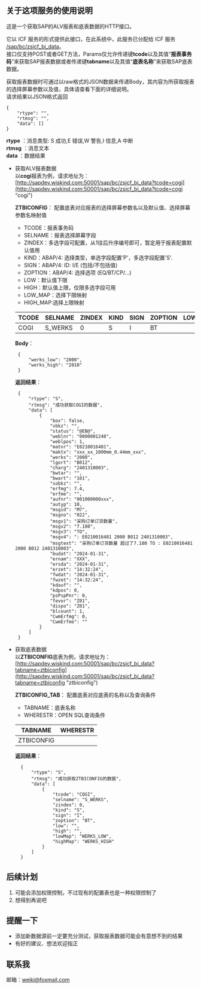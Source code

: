 ## 关于这项服务的使用说明 ##  
这是一个获取SAP的ALV报表和底表数据的HTTP接口。  
  
它以 ICF 服务的形式提供此接口，在此系统中，此服务已分配给 ICF 服务 [/sap/bc/zsicf_bi_data](http://sapdev.wiskind.com:50001/sap/bc/zsicf_bi_data "这是调用地址")。  
接口仅支持POST或者GET方法，Params仅允许传递键**tcode**以及其值“**报表事务码**”来获取SAP报表数据或者传递键**tabname**以及其值“**底表名称**”来获取SAP底表数据。  
  
获取报表数据时可通过以raw格式的JSON数据来传递Body，其内容为所获取报表的选择屏幕参数以及值，具体请查看下面的详细说明。  
请求结果以JSON格式返回  

    {
		"rtype": "",
		"rtmsg": "",
		"data": []
	}

**rtype** ：消息类型: S 成功,E 错误,W 警告,I 信息,A 中断  
**rtmsg** ：消息文本  
**data** ：数据结果  
 - 获取ALV报表数据  
以**cogi**报表为例，请求地址为：  
[http://sapdev.wiskind.com:50001/sap/bc/zsicf_bi_data?tcode=cogi](http://sapdev.wiskind.com:50001/sap/bc/zsicf_bi_data?tcode=cogi "cogi")  

	 **ZTBICONFIG**：
配置底表对应报表的选择屏幕参数名以及默认值、选择屏幕参数名映射值 

	- TCODE：报表事务码  
	- SELNAME：报表选择屏幕字段
	- ZINDEX：多选字段可配置，从1往后升序编号即可，暂定用于报表配置默认值用
	- KIND：ABAP/4: 选择类型，单选字段配置'P'，多选字段配置'S'.
	- SIGN：ABAP/4: ID: I/E (包括/不包括值)
	- ZOPTION：ABAP/4: 选择选项 (EQ/BT/CP/...)
	- LOW：默认值下限
	- HIGH：默认值上限，仅限多选字段可用
	- LOW_MAP：选择下限映射
	- HIGH_MAP:选择上限映射

	| TCODE | SELNAME  | ZINDEX | KIND | SIGN | ZOPTION | LOW     | HIGH      | LOW_MAP | HIGH_MAP  |
	| ----- | -------- | ------ | ---- | ---- | ------- | ------- | --------- | ------- | --------- |
	| COGI  | S_WERKS  | 0      | S    | I    | BT      |         | WERKS_LOW |         | WERKS_HIGH|

	**Body**：
	
		{
			"werks_low": "2000",
			"werks_high": "2010"
		}

	 **返回结果**：
	  
		{
			"rtype": "S",
			"rtmsg": "成功获取COGI的数据",
			"data": [
				{
					"box": false,
					"vbkz": "",
					"status": "@EB@",
					"weblnr": "0000001248",
					"weblpos": 1,
					"matnr": "E0210016481",
					"maktx": "xxx_xx_1000mm_0.44mm_xxx",
					"werks": "2000",
					"lgort": "B012",
					"charg": "2401310003",
					"bwtar": "",
					"bwart": "101",
					"sobkz": "",
					"erfmg": 7.4,
					"erfme": "",
					"aufnr": "001000000xxx",
					"autyp": 10,
					"msgid": "M7",
					"msgno": "022",
					"msgv1": "采购订单订货数量",
					"msgv2": "7.180",
					"msgv3": "TO",
					"msgv4": ": E0210016481 2000 B012 2401310003",
					"msgtext": "采购订单订货数量 超过了7.180 TO : E0210016481 2000 B012 2401310003",
					"budat": "2024-01-31",
					"ernam": "XXX",
					"ersda": "2024-01-31",
					"erzet": "14:32:24",
					"fwdat": "2024-01-31",
					"fwzet": "14:32:24",
					"kdauf": "",
					"kdpos": 0,
					"psPspPnr": 0,
					"fevor": "Z01",
					"dispo": "Z01",
					"blcount": 1,
					"CwmErfmg": 0,
					"CwmErfme": ""
				}
			]
		}
	  
- 获取底表数据  
以**ZTBICONFIG**底表为例，请求地址为：
[http://sapdev.wiskind.com:50001/sap/bc/zsicf_bi_data?tabname=ztbiconfig](http://sapdev.wiskind.com:50001/sap/bc/zsicf_bi_data?tabname=ztbiconfig "ztbiconfig")

	**ZTBICONFIG_TAB**：
配置底表对应底表的名称以及查询条件 
	- TABNAME：底表名称
	- WHERESTR：OPEN SQL查询条件

	| TABNAME       | WHERESTR |
	| ------------- | -------- |
	| ZTBICONFIG    |          |

	 **返回结果**：
  

		{
			"rtype": "S",
			"rtmsg": "成功获取ZTBICONFIG的数据",
			"data": [
				{
					"tcode": "COGI",
					"selname": "S_WERKS",
					"zindex": 0,
					"kind": "S",
					"sign": "I",
					"zoption": "BT",
					"low": "",
					"high": "",
					"lowMap": "WERKS_LOW",
					"highMap": "WERKS_HIGH"
				}
			]
		}

## 后续计划 ##  
1. 可能会添加权限控制，不过现有的配置表也是一种权限控制了  
2. 想得到再说吧  
  
## 提醒一下 ##  
- 添加新数据源前一定要充分测试，获取报表数据可能会有意想不到的结果  
- 有好的建议、想法欢迎指正  
  
## 联系我 ##  
邮箱：[weikj@foxmail.com](mailto:weikj@foxmail.com "kkw")
